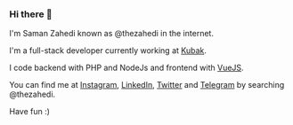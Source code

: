 ### Hi there 👋

I'm Saman Zahedi known as @thezahedi in the internet.

I'm a full-stack developer currently working at [Kubak](https://linkedin.com/company/kubak).

I code backend with PHP and NodeJs and frontend with [VueJS](https://vuejs.org).

You can find me at [Instagram](https://instagram.com/thezahedi), [LinkedIn](https://linkedin.com/in/thezahedi), [Twitter](https://twitter.com/thezahedi) and [Telegram](https://t.me/thezahedi) by searching @thezahedi.

Have fun :)

